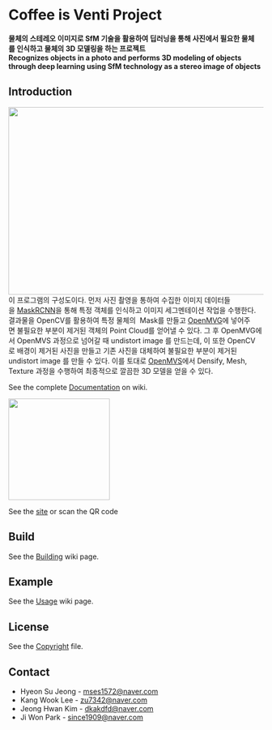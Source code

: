 # Coffee is Venti Project
**물체의 스테레오 이미지로 SfM 기술을 활용하여 딥러닝을 통해 사진에서 필요한 물체를 인식하고 물체의 3D 모델링을 하는 프로젝트**  
**Recognizes objects in a photo and performs 3D modeling of objects through deep learning using SfM technology as a stereo image of objects**

## Introduction
<img src="https://user-images.githubusercontent.com/39071723/82747322-bd217180-9dd2-11ea-80ce-0b73be7bf63f.png" width="700" height="370"></img>  
이 프로그램의 구성도이다. 먼저 사진 촬영을 통하여 수집한 이미지 데이터들을 [MaskRCNN](https://github.com/matterport/Mask_RCNN)을 통해 특정 객체를 인식하고 이미지 세그멘테이션 작업을 수행한다. 결과물을 OpenCV를 활용하여 특정 물체의  Mask를 만들고 [OpenMVG](https://github.com/openMVG/openMVG)에 넣어주면 불필요한 부분이 제거된 객체의 Point Cloud를 얻어낼 수 있다. 그 후 OpenMVG에서 OpenMVS 과정으로 넘어갈 때 undistort image 를 만드는데, 이 또한 OpenCV로 배경이 제거된 사진을 만들고 기존 사진을 대체하여 불필요한 부분이 제거된 undistort image 를 만들 수 있다. 이를 토대로 [OpenMVS](https://github.com/cdcseacave/openMVS)에서 Densify, Mesh, Texture 과정을 수행하여 최종적으로 깔끔한 3D 모델을 얻을 수 있다.  

See the complete [Documentation](https://github.com/ES-Justin-Kim/2D-to-3D-Modeling-using-AI/wiki) on wiki.  

<img src="https://user-images.githubusercontent.com/39071723/82821801-ac125680-9edf-11ea-878f-bdc4590d83c8.png" width="200" height="200"></img>  

See the [site](https://www.coffeeisventi.site) or scan the QR code

## Build
See the [Building](https://github.com/ES-Justin-Kim/2D-to-3D-Modeling-using-AI/wiki/Building) wiki page.

## Example
See the [Usage](https://github.com/ES-Justin-Kim/2D-to-3D-Modeling-using-AI/wiki/Usage) wiki page.

## License
See the [Copyright](https://github.com/ES-Justin-Kim/2D-to-3D-Modeling-using-AI/tree/develop/COPYRIGHT.md) file.

## Contact
* Hyeon Su Jeong - mses1572@naver.com  
* Kang Wook Lee - zu7342@naver.com  
* Jeong Hwan Kim - dkakdfd@naver.com  
* Ji Won Park - since1909@naver.com
